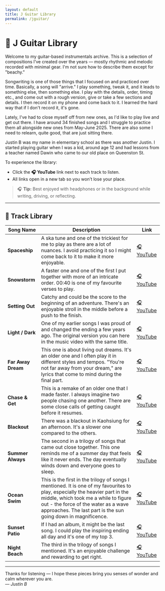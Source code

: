 ```yaml
---
layout: default
title: J Guitar Library
permalink: /jguitar/
---
```


# 🎸 J Guitar Library

Welcome to my guitar-based instrumentals archive. This is a selection of compositions I’ve created over the years — mostly rhythmic and melodic recorded with minimal gear. I'm not sure how to describe them except for "beachy." 

Songwriting is one of those things that I focused on and practiced over time. Basically, a song will "arrive." I play something, tweak it, and it leads to something else, then something else. I play with the details, order, timing etc., and come out with a rough version, give or take a few sections and details. I then record it on my phone and come back to it. I learned the hard way that if I don't record it, it's gone. 

Lately, I've had to close myself off from new ones, as I'd like to play live and get out there. I have around 34 finished songs and I struggle to practice them all alongside new ones from May-June 2025. There are also some I need to relearn, quite good, that are just sitting there. 

Justin B was my name in elementary school as there was another Justin. I started playing guitar when I was a kid, around age 12 and had lessons from a teacher named Dawin who came to our old place on Queenston St. 

To experience the library:

- Click the **🎧 YouTube** link next to each track to listen.
- All links open in a new tab so you won’t lose your place.

> 🎧 **Tip:** Best enjoyed with headphones or in the background while writing, driving, or reflecting.

---

## 🎼 Track Library

| Song Name | Description | Link |
|-----------|-------------|------|
| **Spaceship** | A ska tune and one of the trickiest for me to play as there are a lot of nuances. I avoid practicing it so I might come back to it to make it more enjoyable. | <a href="https://youtu.be/QNKRSZWxMEQ" target="_blank">🎧 YouTube</a> |
| **Snowstorm** | A faster one and one of the first I put together with more of an intricate order. 00:40 is one of my favourite verses to play. | <a href="https://youtu.be/NTPH-K12Bzc" target="_blank">🎧 YouTube</a> |
| **Setting Out** | Catchy and could be the score to the beginning of an adventure. There's an enjoyable stroll in the middle before a push to the finish. | <a href="https://youtu.be/k_thBbxHJyE" target="_blank">🎧 YouTube</a> |
| **Light / Dark** | One of my earlier songs I was proud of and changed the ending a few years ago. The original version you can here in the music video with the same title. | <a href="https://youtu.be/IGEiQF20mUA" target="_blank">🎧 YouTube</a> |
| **Far Away Dream** | This one is about living out dreams. It's an older one and I often play it in different styles and tempos. "You're not far away from your dream," are lyrics that come to mind during the final part. | <a href="https://youtu.be/6XLQR9l9paE" target="_blank">🎧 YouTube</a> |
| **Chase & Get** | This is a remake of an older one that I made faster. I always imagine two people chasing one another. There are some close calls of getting caught before it resumes.| <a href="https://youtu.be/sSm2jZrl3Ng" target="_blank">🎧 YouTube</a> |
| **Blackout** | There was a blackout in Kaohsiung for an afternoon. It's a slower one compared to the others.| <a href="https://youtu.be/vFfKUgHa2kU" target="_blank">🎧 YouTube</a> |
| **Summer Always** | The second in a trilogy of songs that came out close together. This one reminds me of a summer day that feels like it never ends. The day eventually winds down and everyone goes to sleep. | <a href="https://youtu.be/9q3H9Du1ot4" target="_blank">🎧 YouTube</a> |
| **Ocean Swim** | This is the first in the trilogy of songs I mentioned. It is one of my favourites to play, especially the heavier part in the middle, which took me a while to figure out - the force of the water as a wave approaches. The last part is the sun going down in magnificence. | <a href="https://youtu.be/5mw_AyPNcBI" target="_blank">🎧 YouTube</a> |
| **Sunset Patio** | If I had an album, it might be the last song. I could play the inspiring ending all day and it's one of my top 3. | <a href="https://youtu.be/Z1nmlRYeMsc" target="_blank">🎧 YouTube</a> |
| **Night Beach** | The third in the trilogy of songs I mentioned. It's an enjoyable challenge and rewarding to get right. | <a href="https://youtu.be/RGQ9eQTyPW4" target="_blank">🎧 YouTube</a> |

---

Thanks for listening — I hope these pieces bring you senses of wonder and calm wherever you are.  
— *Justin B*
